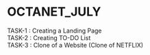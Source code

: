 # OCTANET_JULY
TASK-1 : Creating a Landing Page   
TASK-2 : Creating TO-DO List   
TASK-3 : Clone of a Website (Clone of NETFLIX)
